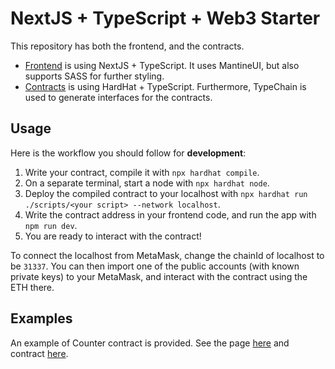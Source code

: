 # NextJS + TypeScript + Web3 Starter

This repository has both the frontend, and the contracts.

- [Frontend](./frontend/) is using NextJS + TypeScript. It uses MantineUI, but also supports SASS for further styling.
- [Contracts](./contracts/) is using HardHat + TypeScript. Furthermore, TypeChain is used to generate interfaces for the contracts.

## Usage

Here is the workflow you should follow for **development**:

1. Write your contract, compile it with `npx hardhat compile`.
2. On a separate terminal, start a node with `npx hardhat node`.
3. Deploy the compiled contract to your localhost with `npx hardhat run ./scripts/<your script> --network localhost`.
4. Write the contract address in your frontend code, and run the app with `npm run dev`.
5. You are ready to interact with the contract!

To connect the localhost from MetaMask, change the chainId of localhost to be `31337`. You can then import one of the public accounts (with known private keys) to your MetaMask, and interact with the contract using the ETH there.

## Examples

An example of Counter contract is provided. See the page [here](./frontend/pages/contract/counter.tsx) and contract [here](./contracts/contracts/Counter.sol).
